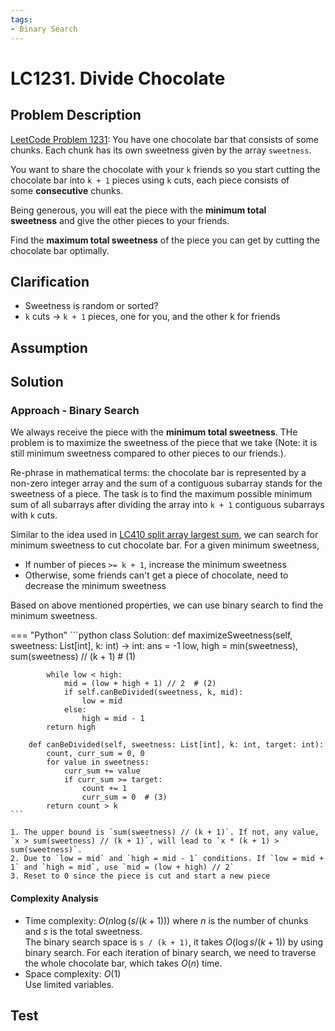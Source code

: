 ```yaml
---
tags:
- Binary Search
---
```


# LC1231. Divide Chocolate
## Problem Description
[LeetCode Problem 1231](https://leetcode.com/problems/divide-chocolate): You have one chocolate bar that consists of some chunks. Each chunk has its own sweetness given by the array `sweetness`.

You want to share the chocolate with your `k` friends so you start cutting the chocolate bar into `k + 1` pieces using `k` cuts, each piece consists of some **consecutive** chunks.

Being generous, you will eat the piece with the **minimum total sweetness** and give the other pieces to your friends.

Find the **maximum total sweetness** of the piece you can get by cutting the chocolate bar optimally.

## Clarification
- Sweetness is random or sorted?
- `k` cuts -> `k + 1` pieces, one for you, and the other k for friends

## Assumption

## Solution
### Approach - Binary Search
We always receive the piece with the **minimum total sweetness**. THe problem is to maximize the sweetness of the piece that we take (Note: it is still minimum sweetness compared to other pieces to our friends.).

Re-phrase in mathematical terms: the chocolate bar is represented by a non-zero integer array and the sum of a contiguous subarray stands for the sweetness of a piece. The task is to find the maximum possible minimum sum of all subarrays after dividing the array into `k + 1` contiguous subarrays with `k` cuts.

Similar to the idea used in [LC410 split array largest sum](../lc0400-0499/lc0410-split-array-largest-sum.md), we can search for minimum sweetness to cut chocolate bar. For a given minimum sweetness,

- If number of pieces `>= k + 1`, increase the minimum sweetness
- Otherwise, some friends can't get a piece of chocolate, need to decrease the minimum sweetness

Based on above mentioned properties, we can use binary search to find the minimum sweetness.

=== "Python"
    ```python
    class Solution:
        def maximizeSweetness(self, sweetness: List[int], k: int) -> int:
            ans = -1
            low, high = min(sweetness), sum(sweetness) // (k + 1)  # (1)

            while low < high:
                mid = (low + high + 1) // 2  # (2)
                if self.canBeDivided(sweetness, k, mid):
                    low = mid
                else:
                    high = mid - 1
            return high

        def canBeDivided(self, sweetness: List[int], k: int, target: int):
            count, curr_sum = 0, 0
            for value in sweetness:
                curr_sum += value
                if curr_sum >= target:
                    count += 1
                    curr_sum = 0  # (3)
            return count > k
    ```

    1. The upper bound is `sum(sweetness) // (k + 1)`. If not, any value, `x > sum(sweetness) // (k + 1)`, will lead to `x * (k + 1) > sum(sweetness)`.
    2. Due to `low = mid` and `high = mid - 1` conditions. If `low = mid + 1` and `high = mid`, use `mid = (low + high) // 2`
    3. Reset to 0 since the piece is cut and start a new piece

#### Complexity Analysis
* Time complexity: $O(n \log (s/(k + 1)))$ where $n$ is the number of chunks and $s$ is the total sweetness.  
The binary search space is `s / (k + 1)`, it takes $O(\log s/(k+1))$ by using binary search. For each iteration of binary search, we need to traverse the whole chocolate bar, which takes $O(n)$ time.
* Space complexity: $O(1)$  
Use limited variables. 

## Test
